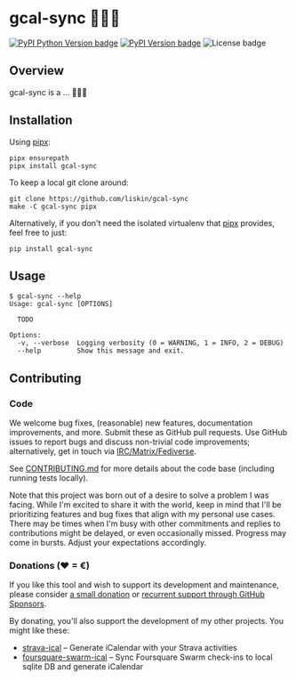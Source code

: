 # gcal-sync 🚧👷🚧

[![PyPI Python Version badge](https://img.shields.io/pypi/pyversions/gcal-sync)](https://pypi.org/project/gcal-sync/)
[![PyPI Version badge](https://img.shields.io/pypi/v/gcal-sync)](https://pypi.org/project/gcal-sync/)
![License badge](https://img.shields.io/github/license/liskin/gcal-sync)

## Overview

gcal-sync is a … 🚧👷🚧

<!-- FIXME: example image -->

## Installation

Using [pipx][]:

```
pipx ensurepath
pipx install gcal-sync
```

To keep a local git clone around:

```
git clone https://github.com/liskin/gcal-sync
make -C gcal-sync pipx
```

Alternatively, if you don't need the isolated virtualenv that [pipx][]
provides, feel free to just:

```
pip install gcal-sync
```

[pipx]: https://github.com/pypa/pipx

## Usage

<!-- include tests/readme/help.md -->
    $ gcal-sync --help
    Usage: gcal-sync [OPTIONS]
    
      TODO
    
    Options:
      -v, --verbose  Logging verbosity (0 = WARNING, 1 = INFO, 2 = DEBUG)
      --help         Show this message and exit.
<!-- end include tests/readme/help.md -->

<!-- FIXME: example -->

## Contributing

### Code

We welcome bug fixes, (reasonable) new features, documentation improvements,
and more. Submit these as GitHub pull requests. Use GitHub issues to report
bugs and discuss non-trivial code improvements; alternatively, get in touch
via [IRC/Matrix/Fediverse](https://work.lisk.in/contact/).

See [CONTRIBUTING.md](CONTRIBUTING.md) for more details about the code base
(including running tests locally).

Note that this project was born out of a desire to solve a problem I was
facing. While I'm excited to share it with the world, keep in mind that I'll
be prioritizing features and bug fixes that align with my personal use cases.
There may be times when I'm busy with other commitments and replies to
contributions might be delayed, or even occasionally missed. Progress may come
in bursts. Adjust your expectations accordingly.

### Donations (♥ = €)

If you like this tool and wish to support its development and maintenance,
please consider [a small donation](https://www.paypal.me/lisknisi/10EUR) or
[recurrent support through GitHub Sponsors](https://github.com/sponsors/liskin).

By donating, you'll also support the development of my other projects. You
might like these:

* [strava-ical](https://github.com/liskin/strava-ical) – Generate iCalendar with your Strava activities
* [foursquare-swarm-ical](https://github.com/liskin/foursquare-swarm-ical) – Sync Foursquare Swarm check-ins to local sqlite DB and generate iCalendar
